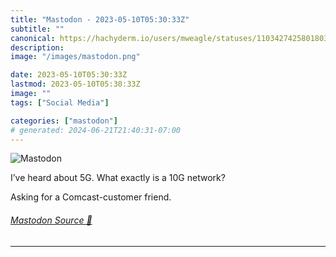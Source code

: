 ```yaml
---
title: "Mastodon - 2023-05-10T05:30:33Z"
subtitle: ""
canonical: https://hachyderm.io/users/mweagle/statuses/110342742580180338
description:
image: "/images/mastodon.png"

date: 2023-05-10T05:30:33Z
lastmod: 2023-05-10T05:30:33Z
image: ""
tags: ["Social Media"]

categories: ["mastodon"]
# generated: 2024-06-21T21:40:31-07:00
---
```

![Mastodon](/images/mastodon.png)

<p>I’ve heard about 5G. What exactly is a 10G network?</p><p>Asking for a Comcast-customer friend.</p>


###### [Mastodon Source 🐘](https://hachyderm.io/@mweagle/110342742580180338)

___
